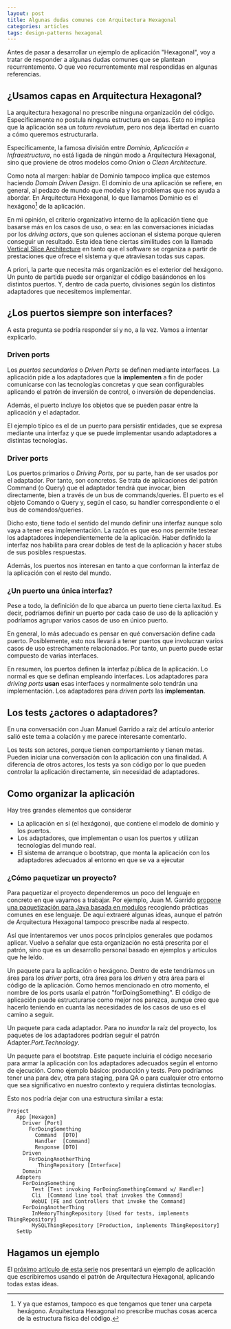 ```yaml
---
layout: post
title: Algunas dudas comunes con Arquitectura Hexagonal
categories: articles
tags: design-patterns hexagonal
---
```


Antes de pasar a desarrollar un ejemplo de aplicación "Hexagonal", voy a tratar de responder a algunas dudas comunes que se plantean recurrentemente. O que veo recurrentemente mal respondidas en algunas referencias.

## ¿Usamos capas en Arquitectura Hexagonal? 

La arquitectura hexagonal no prescribe ninguna organización del código. Específicamente no postula ninguna estructura en capas. Esto no implica que la aplicación sea un _totum revolutum_, pero nos deja libertad en cuanto a cómo queremos estructurarla.

Específicamente, la famosa división entre _Dominio, Aplicación e Infraestructura_, no está ligada de ningún modo a Arquitectura Hexagonal, sino que proviene de otros modelos como _Onion_ o _Clean Architecture_.

Como nota al margen: hablar de Dominio tampoco implica que estemos haciendo _Domain Driven Design_. El dominio de una aplicación se refiere, en general, al pedazo de mundo que modela y los problemas que nos ayuda a abordar. En Arquitectura Hexagonal, lo que llamamos Dominio es el hexágono[^1] de la aplicación.

[^1]: Y ya que estamos, tampoco es que tengamos que tener una carpeta hexágono. Arquitectura Hexagonal no prescribe muchas cosas acerca de la estructura física del código.

En mi opinión, el criterio organizativo interno de la aplicación tiene que basarse más en los casos de uso, o sea: en las conversaciones iniciadas por los _driving actors_, que son quienes accionan el sistema porque quieren conseguir un resultado. Esta idea tiene ciertas similitudes con la llamada [Vertical Slice Architecture](https://jimmybogard.com/vertical-slice-architecture/) en tanto que el software se organiza a partir de prestaciones que ofrece el sistema y que atraviesan todas sus capas.

A priori, la parte que necesita más organización es el exterior del hexágono. Un punto de partida puede ser organizar el código basándonos en los distintos puertos. Y, dentro de cada puerto, divisiones según los distintos adaptadores que necesitemos implementar.

## ¿Los puertos siempre son interfaces?

A esta pregunta se podría responder sí y no, a la vez. Vamos a intentar explicarlo.

### Driven ports

Los _puertos secundarios_ o _Driven Ports_ se definen mediante interfaces. La aplicación pide a los adaptadores que la **implementen** a fin de poder comunicarse con las tecnologías concretas y que sean configurables aplicando el patrón de inversión de control, o inversión de dependencias.

Además, el puerto incluye los objetos que se pueden pasar entre la aplicación y el adaptador.

El ejemplo típico es el de un puerto para persistir entidades, que se expresa mediante una interfaz y que se puede implementar usando adaptadores a distintas tecnologías.

### Driver ports

Los puertos primarios o _Driving Ports_, por su parte, han de ser usados por el adaptador. Por tanto, son concretos. Se trata de aplicaciones del patrón Command (o Query) que el adaptador tendrá que invocar, bien directamente, bien a través de un bus de commands/queries. El puerto es el objeto Comando o Query y, según el caso, su handler correspondiente o el bus de comandos/queries.

Dicho esto, tiene todo el sentido del mundo definir una interfaz aunque solo vaya a tener esa implementación. La razón es que eso nos permite testear los adaptadores independientemente de la aplicación. Haber definido la interfaz nos habilita para crear dobles de test de la aplicación y hacer stubs de sus posibles respuestas.

Además, los puertos nos interesan en tanto a que conforman la interfaz de la aplicación con el resto del mundo.

### ¿Un puerto una única interfaz?

Pese a todo, la definición de lo que abarca un puerto tiene cierta laxitud. Es decir, podríamos definir un puerto por cada caso de uso de la aplicación y podríamos agrupar varios casos de uso en único puerto.

En general, lo más adecuado es pensar en qué conversación define cada puerto. Posiblemente, esto nos llevará a tener puertos que involucran varios casos de uso estrechamente relacionados. Por tanto, un puerto puede estar compuesto de varias interfaces.

En resumen, los puertos definen la interfaz pública de la aplicación. Lo normal es que se definan empleando interfaces. Los adaptadores para _driving ports_ **usan** esas interfaces y normalmente solo tendrán una implementación. Los adaptadores para _driven ports_ las **implementan**.

## Los tests ¿actores o adaptadores?

En una conversación con Juan Manuel Garrido a raíz del artículo anterior salió este tema a colación y me parece interesante comentarlo.

Los tests son actores, porque tienen comportamiento y tienen metas. Pueden iniciar una conversación con la aplicación con una finalidad. A diferencia de otros actores, los tests ya son código por lo que pueden controlar la aplicación directamente, sin necesidad de adaptadores.

## Como organizar la aplicación

Hay tres grandes elementos que considerar

* La aplicación en sí (el hexágono), que contiene el modelo de dominio y los puertos.
* Los adaptadores, que implementan o usan los puertos y utilizan tecnologías del mundo real.
* El sistema de arranque o bootstrap, que monta la aplicación con los adaptadores adecuados al entorno en que se va a ejecutar

### ¿Cómo paquetizar un proyecto?

Para paquetizar el proyecto dependeremos un poco del lenguaje en concreto en que vayamos a trabajar. Por ejemplo, Juan M. Garrido [propone una paquetización para Java basada en modulos](https://jmgarridopaz.github.io/content/hexagonalarchitecture-ig/chapter2.html#tc2) recogiendo prácticas comunes en ese lenguaje. De aquí extraeré algunas ideas, aunque el patrón de Arquitectura Hexagonal tampoco prescribe nada al respecto.

Así que intentaremos ver unos pocos principios generales que podamos aplicar. Vuelvo a señalar que esta organización no está prescrita por el patrón, sino que es un desarrollo personal basado en ejemplos y artículos que he leído.

Un paquete para la aplicación o hexágono. Dentro de este tendríamos un área para los _driver_ ports, otra área para los _driven_ y otra área para el código de la aplicación. Como hemos mencionado en otro momento, el nombre de los ports usaría el patrón "forDoingSomething". El código de aplicación puede estructurarse como mejor nos parezca, aunque creo que hacerlo teniendo en cuanta las necesidades de los casos de uso es el camino a seguir.

Un paquete para cada adaptador. Para no _inundar_ la raíz del proyecto, los paquetes de los adaptadores podrían seguir el patrón Adapter._Port_._Technology_.

Un paquete para el bootstrap. Este paquete incluiría el código necesario para armar la aplicación con los adaptadores adecuados según el entorno de ejecución. Como ejemplo básico: producción y tests. Pero podríamos tener una para dev, otra para staging, para QA o para cualquier otro entorno que sea significativo en nuestro contexto y requiera distintas tecnologías.

Esto nos podría dejar con una estructura similar a esta:

```
Project
   App [Hexagon]
     Driver [Port]
       ForDoingSomething
         Command  [DTO]
         Handler  [Command]
         Response [DTO]
     Driven
       ForDoingAnotherThing
          ThingRepository [Interface]
     Domain
   Adapters
     ForDoingSomething
        Test [Test invoking ForDoingSomethingCommand w/ Handler]
        Cli  [Command line tool that invokes the Command]
        WebUI [FE and Controllers that invoke the Command]
     ForDoingAnotherThing
        InMemoryThingRepository [Used for tests, implements ThingRepository]
        MySQLThingRepository [Production, implements ThingRepository]
   SetUp
```

## Hagamos un ejemplo

El [próximo artículo de esta serie](/hexagonal-3/) nos presentará un ejemplo de aplicación que escribiremos usando el patrón de Arquitectura Hexagonal, aplicando todas estas ideas.
